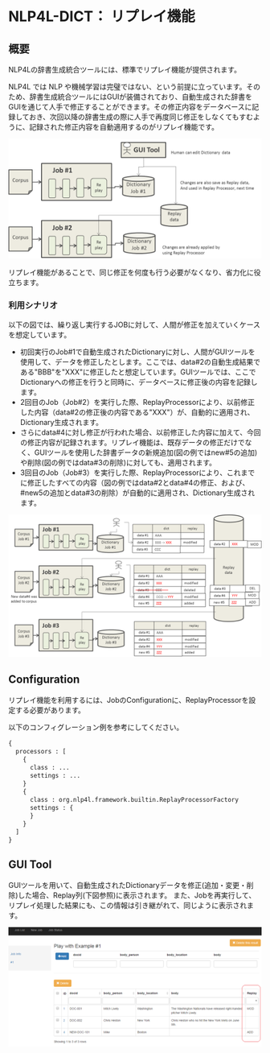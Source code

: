# NLP4L-DICT： リプレイ機能

## 概要

NLP4Lの辞書生成統合ツールには、標準でリプレイ機能が提供されます。

NLP4L では NLP や機械学習は完璧ではない、という前提に立っています。そのため、辞書生成統合ツールにはGUIが装備されており、自動生成された辞書をGUIを通じて人手で修正することができます。その修正内容をデータベースに記録しておき、次回以降の辞書生成の際に人手で再度同じ修正をしなくてもすむように、記録された修正内容を自動適用するのがリプレイ機能です。

![overview_replay](images/dict_replay_overview.png)

リプレイ機能があることで、同じ修正を何度も行う必要がなくなり、省力化に役立ちます。

### 利用シナリオ

以下の図では、繰り返し実行するJOBに対して、人間が修正を加えていくケースを想定しています。

- 初回実行のJob#1で自動生成されたDictionaryに対し、人間がGUIツールを使用して、データを修正したとします。ここでは、data#2の自動生成結果である"BBB"を"XXX"に修正したと想定しています。GUIツールでは、ここでDictionaryへの修正を行うと同時に、データベースに修正後の内容を記録します。
- 2回目のJob（Job#2）を実行した際、ReplayProcessorにより、以前修正した内容（data#2の修正後の内容である"XXX"）が、自動的に適用され、Dictionary生成されます。
- さらにdata#4に対し修正が行われた場合、以前修正した内容に加えて、今回の修正内容が記録されます。リプレイ機能は、既存データの修正だけでなく、GUIツールを使用した辞書データの新規追加(図の例ではnew#5の追加)や削除(図の例ではdata#3の削除)に対しても、適用されます。
- 3回目のJob（Job#3）を実行した際、ReplayProcessorにより、これまでに修正したすべての内容（図の例ではdata#2とdata#4の修正、および、#new5の追加とdata#3の削除）が自動的に適用され、Dictionary生成されます。


![overview_replay](images/dict_replay_use_scenario.png)


## Configuration

リプレイ機能を利用するには、JobのConfigurationに、ReplayProcessorを設定する必要があります。


以下のコンフィグレーション例を参考にしてください。
```
{
  processors : [
    {
      class : ...
      settings : ...
    }
    {
      class : org.nlp4l.framework.builtin.ReplayProcessorFactory
      settings : {
      }
    }
  ]
}

```

## GUI Tool

GUIツールを用いて、自動生成されたDictionaryデータを修正(追加・変更・削除)した場合、Replay列(下図参照)に表示されます。
また、Jobを再実行して、リプレイ処理した結果にも、この情報は引き継がれて、同じように表示されます。


![screenshot_replay](images/screenshot_replay.png)

